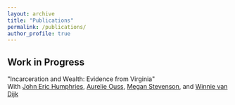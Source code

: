 ```yaml
---
layout: archive
title: "Publications"
permalink: /publications/
author_profile: true
---
```


## Work in Progress

"Incarceration and Wealth: Evidence from Virginia"  
With [John Eric Humphries](https://johnerichumphries.com/), [Aurelie Ouss](https://aouss.github.io/), [Megan Stevenson](https://www.law.virginia.edu/faculty/profile/ms5cj/2914912), and [Winnie van Dijk](https://sites.google.com/site/winnielillianvandijk/)
